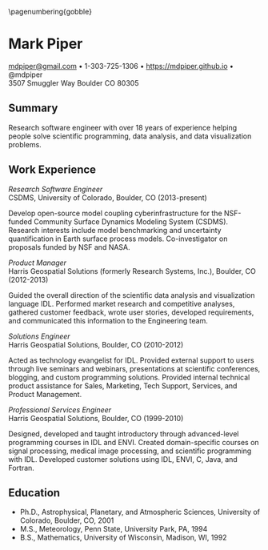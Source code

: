<!-- A one-page resume -->

\pagenumbering{gobble}

# Mark Piper

mdpiper@gmail.com &bull;
1-303-725-1306 &bull;
https://mdpiper.github.io &bull;
@mdpiper  
3507 Smuggler Way Boulder CO 80305


## Summary

Research software engineer
with over 18 years of experience
helping people solve
scientific programming, data analysis, and data visualization problems.


## Work Experience

*Research Software Engineer*  
CSDMS, University of Colorado, Boulder, CO (2013-present)

>
Develop open-source model coupling cyberinfrastructure
for the NSF-funded Community Surface Dynamics Modeling System (CSDMS).
Research interests include model benchmarking
and uncertainty quantification in Earth surface process models.
Co-investigator on proposals funded by NSF and NASA.

*Product Manager*  
Harris Geospatial Solutions (formerly Research Systems, Inc.),
Boulder, CO (2012-2013)

>
Guided the overall direction of the 
scientific data analysis and visualization language IDL.
Performed market research and competitive analyses,
gathered customer feedback,
wrote user stories,
developed requirements,
and communicated this information to the Engineering team.

*Solutions Engineer*  
Harris Geospatial Solutions, Boulder, CO (2010-2012)

>
Acted as technology evangelist for IDL.
Provided external support to users through
live seminars and webinars,
presentations at scientific conferences,
blogging, and custom programming solutions.
Provided internal technical product assistance
for Sales, Marketing, Tech Support, Services, and Product Management.

*Professional Services Engineer*  
Harris Geospatial Solutions, Boulder, CO (1999-2010)

>
Designed, developed and taught
introductory through advanced-level programming courses in IDL and ENVI.
Created domain-specific courses on signal processing,
medical image processing, and scientific programming with IDL.
Developed customer solutions using
IDL, ENVI, C, Java, and Fortran.


## Education

* Ph.D., Astrophysical, Planetary, and Atmospheric Sciences,
  University of Colorado, Boulder, CO, 2001
* M.S., Meteorology, Penn State, University Park, PA, 1994
* B.S., Mathematics, University of Wisconsin, Madison, WI, 1992
